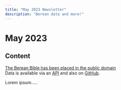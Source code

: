 ```yaml
---
title: "May 2023 Newsletter"
description: "Berean data and more!"
---
```


# May 2023

## Content
[The Berean Bible has been placed in the public domain](https://berean.bible/licensing.htm)    
Data is available via an [API](https://bible.helloao.org/api/available_translations.json) and also on [GitHub]().

Lorem ipsum.....
